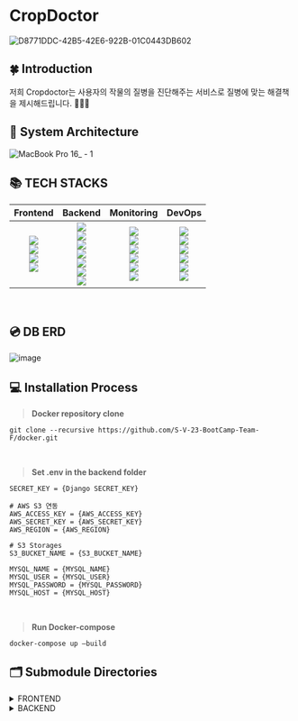 # CropDoctor

![D8771DDC-42B5-42E6-922B-01C0443DB602](https://user-images.githubusercontent.com/83527046/215812755-bda68906-ce2e-41de-b671-4f2a555b3777.png)
<br>

## 🍀 Introduction

저희 Cropdoctor는 사용자의 작물의 질병을 진단해주는 서비스로 질병에 맞는 해결책을 제시해드립니다. 👩🏻‍🌾 
<br>

## 📌 System Architecture
![MacBook Pro 16_ - 1](https://user-images.githubusercontent.com/83527046/215812708-2d8dc494-2d49-4aea-8192-152852902497.png)


## 📚 TECH STACKS

|Frontend|Backend|Monitoring|DevOps|
|:------:|:------:|:---:|:---:| 
|<img src="https://img.shields.io/badge/Vite-646CFF?style=for-the-badge&logo=Vite&logoColor=white"><br><img src="https://img.shields.io/badge/React-61DAFB?style=for-the-badge&logo=React&logoColor=white"><br><img src="https://img.shields.io/badge/TypeScript-3178C6?style=for-the-badge&logo=TypeScript&logoColor=white"><br><img src="https://img.shields.io/badge/Tailwind CSS-06B6D4?style=for-the-badge&logo=Tailwind CSS&logoColor=white"><br>|<img src="https://img.shields.io/badge/Gunicorn-499848?style=for-the-badge&logo=Gunicorn&logoColor=white"><br><img src="https://img.shields.io/badge/Django-092E20?style=for-the-badge&logo=Django&logoColor=white"><br><img src="https://img.shields.io/badge/python-3776AB?style=for-the-badge&logo=python&logoColor=white"><br><img src="https://img.shields.io/badge/mysql-4479A1?style=for-the-badge&logo=mysql&logoColor=white"><br><img src="https://img.shields.io/badge/Amazon RDS-527FFF?style=for-the-badge&logo=Amazon RDS&logoColor=white"><br><img src="https://img.shields.io/badge/Amazon S3-569A31?style=for-the-badge&logo=Amazon S3&logoColor=white"><br><img src="https://img.shields.io/badge/Swagger-85EA2D.svg?style=for-the-badge&logo=Swagger&logoColor=white">|<img src="https://img.shields.io/badge/Grafana-F46800?style=for-the-badge&logo=Grafana&logoColor=white"><br><img src="https://img.shields.io/badge/Prometheus-E6522C?style=for-the-badge&logo=Prometheus&logoColor=white"><br><img src="https://img.shields.io/badge/Elasticsearch-005571?style=for-the-badge&logo=Elasticsearch&logoColor=white"><br><img src="https://img.shields.io/badge/Logstash-005571?style=for-the-badge&logo=Logstash&logoColor=white"><br><img src="https://img.shields.io/badge/Kibana-005571?style=for-the-badge&logo=Kibana&logoColor=white"><br><img src="https://img.shields.io/badge/Slack-4A154B?style=for-the-badge&logo=Slack&logoColor=white">|<img src="https://img.shields.io/badge/Docker-2496ED?style=for-the-badge&logo=Docker&logoColor=white"><br><img src="https://img.shields.io/badge/NGINX-009639?style=for-the-badge&logo=NGINX&logoColor=white"><br><img src="https://img.shields.io/badge/Amazon EC2-FF9900?style=for-the-badge&logo=Amazon EC2&logoColor=white"><br><img src="https://img.shields.io/badge/RabbitMQ-FF6600?style=for-the-badge&logo=RabbitMQ&logoColor=white"><br><img src="https://img.shields.io/badge/Celery-37814A?style=for-the-badge&logo=Celery&logoColor=white"><br><img src="https://img.shields.io/badge/Github Actions-2088FF?style=for-the-badge&logo=Github Actions&logoColor=white">|

<br>

## 💿 DB ERD
![image](https://user-images.githubusercontent.com/83527046/215852342-d3df83df-1d34-4d1a-a455-43288aba2c34.png)


## 💻 Installation Process
> <b>Docker repository clone </b>

```
git clone --recursive https://github.com/S-V-23-BootCamp-Team-F/docker.git
```

<br>

> <b>Set .env in the backend folder </b>

```
SECRET_KEY = {Django SECRET_KEY}

# AWS S3 연동
AWS_ACCESS_KEY = {AWS_ACCESS_KEY}
AWS_SECRET_KEY = {AWS_SECRET_KEY}
AWS_REGION = {AWS_REGION}

# S3 Storages
S3_BUCKET_NAME = {S3_BUCKET_NAME}

MYSQL_NAME = {MYSQL_NAME}
MYSQL_USER = {MYSQL_USER}
MYSQL_PASSWORD = {MYSQL_PASSWORD}
MYSQL_HOST = {MYSQL_HOST}
```
<br>


> <b>Run Docker-compose </b>

```
docker-compose up —build
```

## 🗂 Submodule Directories
<details>
<summary> FRONTEND </summary>

 ```sh
 
📦frontend
 ┣ 📂.github
 ┣ 📂dist
 ┣ 📂node_modules
 ┣ 📂public
 ┣ 📂src
 ┃ ┣ 📂components
 ┃ ┃ ┣ 📜Cropchart.tsx
 ┃ ┃ ┣ 📜DetailModalscreen.tsx
 ┃ ┃ ┣ 📜Hamnav.tsx
 ┃ ┃ ┣ 📜Historycard.tsx
 ┃ ┃ ┣ 📜LoadingPage.tsx
 ┃ ┃ ┣ 📜LogInPage.tsx
 ┃ ┃ ┣ 📜Longnav.tsx
 ┃ ┃ ┣ 📜Navbar.tsx
 ┃ ┃ ┣ 📜Periodchart.tsx
 ┃ ┃ ┣ 📜Periodline.tsx
 ┃ ┃ ┗ 📜SignupPage.tsx
 ┃ ┣ 📂fonts
 ┃ ┣ 📂images
 ┃ ┣ 📂pages
 ┃ ┃ ┣ 📜AbnomalResultPage.tsx
 ┃ ┃ ┣ 📜GetStart.tsx
 ┃ ┃ ┣ 📜HistoryPage.tsx
 ┃ ┃ ┣ 📜MainPage.tsx
 ┃ ┃ ┣ 📜NomalResultPage.tsx
 ┃ ┃ ┗ 📜StasticsPage.tsx
 ┃ ┣ 📂utils
 ┃ ┣ 📜App.css
 ┃ ┣ 📜App.tsx
 ┃ ┣ 📜Cookie.ts
 ┃ ┣ 📜index.css
 ┃ ┣ 📜main.tsx
 ┃ ┣ 📜media.css
 ┃ ┗ 📜vite-env.d.ts
 ┣ 📜.dockerignore
 ┣ 📜.git
 ┣ 📜.gitignore
 ┣ 📜Dockerfile
 ┣ 📜README.md
 ┣ 📜index.html
 ┣ 📜index.tsx
 ┣ 📜package-lock.json
 ┣ 📜package.json
 ┣ 📜postcss.config.cjs
 ┣ 📜tailwind.config.cjs
 ┣ 📜tsconfig.json
 ┣ 📜tsconfig.node.json
 ┗ 📜vite.config.ts
```

</details>


<details>
<summary> BACKEND </summary>

 ```sh
📦backend
 ┣ 📂.github
 ┣ 📂backend
 ┃ ┣ 📜__init__.py
 ┃ ┣ 📜asgi.py
 ┃ ┣ 📜celery.py
 ┃ ┣ 📜settings.py
 ┃ ┣ 📜urls.py
 ┃ ┗ 📜wsgi.py
 ┣ 📂members
 ┃ ┣ 📂migrations
 ┃ ┣ 📜__init__.py
 ┃ ┣ 📜admin.py
 ┃ ┣ 📜apps.py
 ┃ ┣ 📜models.py
 ┃ ┣ 📜serializer.py
 ┃ ┣ 📜tests.py
 ┃ ┣ 📜urls.py
 ┃ ┗ 📜views.py
 ┣ 📂plants
 ┃ ┣ 📂inference
 ┃ ┃ ┣ 📂models
 ┃ ┃ ┃ ┣ 📂hub
 ┃ ┃ ┃ ┣ 📂segment
 ┃ ┃ ┃ ┣ 📜__init__.py
 ┃ ┃ ┃ ┣ 📜common.py
 ┃ ┃ ┃ ┣ 📜experimental.py
 ┃ ┃ ┃ ┣ 📜tf.py
 ┃ ┃ ┃ ┣ 📜yolo.py
 ┃ ┃ ┃ ┣ 📜yolov5l.yaml
 ┃ ┃ ┃ ┣ 📜yolov5m.yaml
 ┃ ┃ ┃ ┣ 📜yolov5n.yaml
 ┃ ┃ ┃ ┣ 📜yolov5s.yaml
 ┃ ┃ ┃ ┗ 📜yolov5x.yaml
 ┃ ┃ ┣ 📂utils
 ┃ ┃ ┃ ┣ 📜__init__.py
 ┃ ┃ ┃ ┣ 📜activations.py
 ┃ ┃ ┃ ┣ 📜augmentations.py
 ┃ ┃ ┃ ┣ 📜autoanchor.py
 ┃ ┃ ┃ ┣ 📜autobatch.py
 ┃ ┃ ┃ ┣ 📜callbacks.py
 ┃ ┃ ┃ ┣ 📜dataloaders.py
 ┃ ┃ ┃ ┣ 📜downloads.py
 ┃ ┃ ┃ ┣ 📜general.py
 ┃ ┃ ┃ ┣ 📜loss.py
 ┃ ┃ ┃ ┣ 📜metrics.py
 ┃ ┃ ┃ ┣ 📜plots.py
 ┃ ┃ ┃ ┣ 📜torch_utils.py
 ┃ ┃ ┃ ┗ 📜triton.py
 ┃ ┃ ┣ 📜cucumber.pt
 ┃ ┃ ┣ 📜detect.py
 ┃ ┃ ┣ 📜export.py
 ┃ ┃ ┣ 📜grape.pt
 ┃ ┃ ┣ 📜paprika.pt
 ┃ ┃ ┣ 📜pepper.pt
 ┃ ┃ ┣ 📜strawberry.pt
 ┃ ┃ ┗ 📜tomato.pt
 ┃ ┣ 📂migrations
 ┃ ┣ 📜__init__.py
 ┃ ┣ 📜admin.py
 ┃ ┣ 📜apps.py
 ┃ ┣ 📜models.py
 ┃ ┣ 📜serializer.py
 ┃ ┣ 📜storagess.py
 ┃ ┣ 📜tasks.py
 ┃ ┣ 📜tests.py
 ┃ ┣ 📜urls.py
 ┃ ┗ 📜views.py
 ┣ 📂static
 ┣ 📜.env
 ┣ 📜.git
 ┣ 📜.gitignore
 ┣ 📜Dockerfile
 ┣ 📜README.md
 ┣ 📜manage.py
 ┗ 📜requirements.txt
```

</details>

<br><br>
